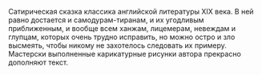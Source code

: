 <!--2016-12-24 13:56:46-->
Сатирическая сказка классика английской литературы XIX века. В ней равно достается и самодурам-тиранам, и их угодливым приближенным, и вообще всем ханжам, лицемерам, невеждам и глупцам, которых очень трудно исправить, но можно остро и зло высмеять, чтобы никому не захотелось следовать их примеру.
    Мастерски выполненные карикатурные рисунки автора прекрасно дополняют текст.